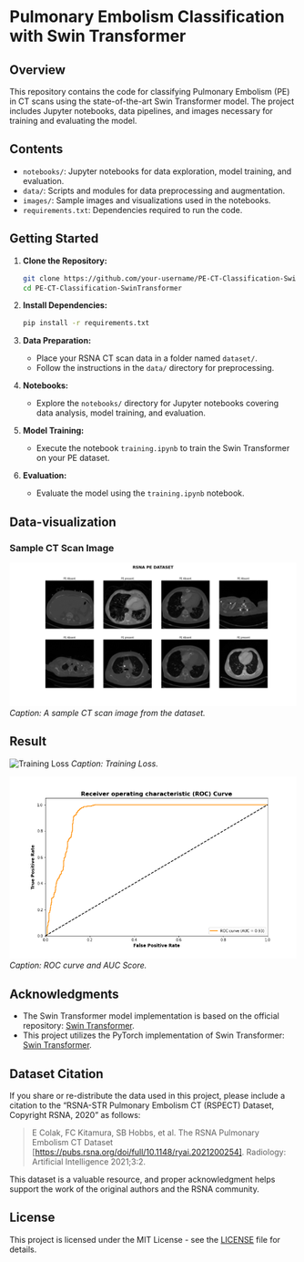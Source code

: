 
# Pulmonary Embolism Classification with Swin Transformer

## Overview
This repository contains the code for classifying Pulmonary Embolism (PE) in CT scans using the state-of-the-art Swin Transformer model. The project includes Jupyter notebooks, data pipelines, and images necessary for training and evaluating the model.

## Contents

- `notebooks/`: Jupyter notebooks for data exploration, model training, and evaluation.
- `data/`: Scripts and modules for data preprocessing and augmentation.
- `images/`: Sample images and visualizations used in the notebooks.
- `requirements.txt`: Dependencies required to run the code.

## Getting Started

1. **Clone the Repository:**
   ```bash
   git clone https://github.com/your-username/PE-CT-Classification-SwinTransformer.git
   cd PE-CT-Classification-SwinTransformer
   ```

2. **Install Dependencies:**
   ```bash
   pip install -r requirements.txt
   ```

3. **Data Preparation:**
   - Place your RSNA CT scan data in a folder named `dataset/`.
   - Follow the instructions in the `data/` directory for preprocessing.

4. **Notebooks:**
   - Explore the `notebooks/` directory for Jupyter notebooks covering data analysis, model training, and evaluation.

5. **Model Training:**
   - Execute the notebook `training.ipynb` to train the Swin Transformer on your PE dataset.

6. **Evaluation:**
   - Evaluate the model using the `training.ipynb` notebook.


## Data-visualization
### Sample CT Scan Image

![RSNA CT Scan Image](images/RSNAPEDATASET.png)
*Caption: A sample CT scan image from the dataset.*

## Result

![Training Loss](images/RSNAtrainingloss.png.png)
*Caption: Training Loss.*

![ROC curve and AUC Score](images/RSNAPEAUC.png)
*Caption: ROC curve and AUC Score.*

## Acknowledgments

- The Swin Transformer model implementation is based on the official repository: [Swin Transformer](https://github.com/microsoft/Swin-Transformer).
- This project utilizes the PyTorch implementation of Swin Transformer:  [Swin Transformer](https://github.com/pytorch/vision/blob/main/torchvision/models/swin_transformer.py).

## Dataset Citation

If you share or re-distribute the data used in this project, please include a citation to the “RSNA-STR Pulmonary Embolism CT (RSPECT) Dataset, Copyright RSNA, 2020” as follows:

> E Colak, FC Kitamura, SB Hobbs, et al. The RSNA Pulmonary Embolism CT Dataset [https://pubs.rsna.org/doi/full/10.1148/ryai.2021200254]. Radiology: Artificial Intelligence 2021;3:2.

This dataset is a valuable resource, and proper acknowledgment helps support the work of the original authors and the RSNA community.

## License

This project is licensed under the MIT License - see the [LICENSE](LICENSE) file for details.
